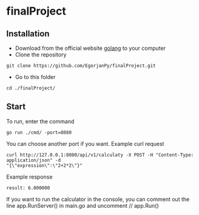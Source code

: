 # finalProject

## Installation
 * Download from the official website [golang](https://go.dev/dl/) to your computer
 * Clone the repository
```
git clone https://github.com/EgorjanPy/finalProject.git
```
* Go to this folder
```
cd ./finalProject/
```
## Start
To run, enter the command
```
go run ./cmd/ -port=8080
```
You can choose another port if you want.
Example curl request
```
curl http://127.0.0.1:8080/api/v1/calculatу -X POST -H "Content-Type: application/json" -d 
"{\"expression\":\"2+2*2\"}"
```
Example response
```
result: 6.000000
```
If you want to run the calculator in the console, you can comment out the line app.RunServer() in main.go and uncomment // app.Run()